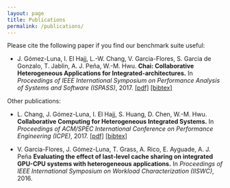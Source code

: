 ```yaml
---
layout: page
title: Publications
permalink: /publications/
---
```


Please cite the following paper if you find our benchmark suite useful:

* J. Gómez-Luna, I. El Hajj, L.-W. Chang, V. Garcia-Flores, S. Garcia de Gonzalo, T. Jablin, A. J. Peña, W.-M. Hwu.
  **Chai: Collaborative Heterogeneous Applications for Integrated-architectures.**
  In *Proceedings of IEEE International Symposium on Performance Analysis of Systems and Software (ISPASS)*, 2017.
  [\[pdf\]](/assets/ispass17.pdf)
  [\[bibtex\]](/assets/ispass17.bib)

Other publications:

* L. Chang, J. Gómez-Luna, I. El Hajj, S. Huang, D. Chen, W.-M. Hwu.
  **Collaborative Computing for Heterogeneous Integrated Systems.**
  In *Proceedings of ACM/SPEC International Conference on Performance Engineering (ICPE)*, 2017.
  [\[pdf\]](/assets/icpe17.pdf)
  [\[bibtex\]](/assets/icpe17.bib)

* V. Garcia-Flores, J. Gómez-Luna, T. Grass, A. Rico, E. Ayguade, A. J. Peña
  **Evaluating the effect of last-level cache sharing on integrated GPU-CPU systems with heterogeneous applications.**
  In *Proceedings of IEEE International Symposium on Workload Characterization (IISWC)*, 2016.

